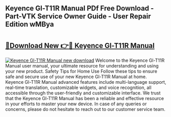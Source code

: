 ## Keyence Gl-T11R Manual PDf Free Download - Part-VTK Service Owner Guide - User Repair Edition wMBya

# <h2><a href="http://bc22489.oget.top/?id=Keyence+Gl-T11R+Manual">🔗Download New 👉🔴 Keyence Gl-T11R Manual</a></h2>

[![Keyence Gl-T11R Manual new download](https://i.imgur.com/5g1atiW.png)](http://bc22489.oget.top/?id=Keyence+Gl-T11R+Manual)
Welcome to the Keyence Gl-T11R Manual user manual, your ultimate resource for understanding and using your new product. Safety Tips for Home Use Follow these tips to ensure safe and secure use of your new Keyence Gl-T11R Manual at home. Keyence Gl-T11R Manual advanced features include multi-language support, real-time translation, customizable widgets, and voice recognition, all accessible through the user-friendly and customizable interface. We trust that the Keyence Gl-T11R Manual has been a reliable and effective resource in your efforts to master your new device. In case of any queries or concerns, please do not hesitate to reach out to our customer service team.
